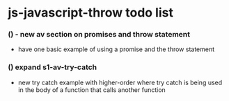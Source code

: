 # js-javascript-throw todo list

### () - new av section on promises and throw statement
* have one basic example of using a promise and the throw statement

### () expand s1-av-try-catch
* new try catch example with higher-order where try catch is being used in the body of a function that calls another function